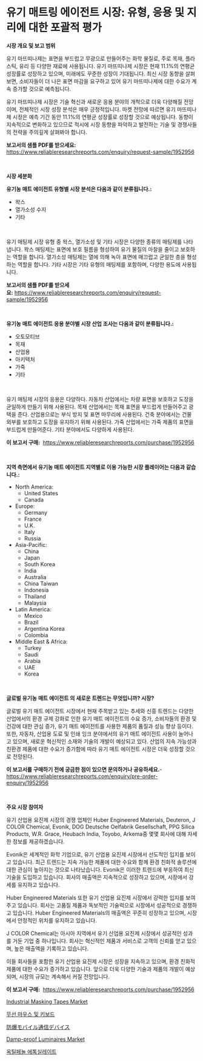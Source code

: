 <p><h1>유기 매트링 에이전트 시장: 유형, 응용 및 지리에 대한 포괄적 평가</h1></p><p><strong>시장 개요 및 보고 범위</strong></p>
<p><p>유기 마뜨띠나제는 표면을 부드럽고 무광으로 만들어주는 화학 물질로, 주로 목재, 플라스틱, 유리 등 다양한 재료에 사용됩니다. 유기 마뜨띠나제 시장은 현재 11.1%의 연평균 성장률로 성장하고 있으며, 미래에도 꾸준한 성장이 기대됩니다. 최신 시장 동향을 살펴보면, 소비자들이 더 나은 표면 마감을 요구하고 있어 유기 마뜨띠나제에 대한 수요가 계속 증가할 것으로 예측됩니다.</p><p>유기 마뜨띠나제 시장은 기술 혁신과 새로운 응용 분야의 개척으로 더욱 다양해질 전망이며, 전체적인 시장 성장 분석은 매우 긍정적입니다. 마켓 전망에 따르면 유기 마뜨띠나제 시장은 예측 기간 동안 11.1%의 연평균 성장률로 성장할 것으로 예상됩니다. 동향이 지속적으로 변화하고 있으므로 적시에 시장 동향을 파악하고 발전하는 기술 및 경쟁사들의 전략을 주의깊게 살펴봐야 합니다.</p></p>
<p><strong>보고서의 샘플 PDF를 받으세요:</strong> <a href="https://www.reliableresearchreports.com/enquiry/request-sample/1952956">https://www.reliableresearchreports.com/enquiry/request-sample/1952956</a></p>
<p>&nbsp;</p>
<p><strong>시장 세분화</strong></p>
<p><strong>유기농 매트 에이전트 유형별 시장 분석은 다음과 같이 분류됩니다.:</strong></p>
<p><ul><li>왁스</li><li>열가소성 수지</li><li>기타</li></ul></p>
<p>&nbsp;</p>
<p><p>유기 매팅제 시장 유형 중 왁스, 열가소성 및 기타 시장은 다양한 종류의 매팅제를 나타냅니다. 왁스 매팅제는 표면에 보호 필름을 형성하여 유기 물질의 마찰을 줄이고 보호하는 역할을 합니다. 열가소성 매팅제는 열에 의해 녹아 표면에 매끄럽고 균일한 층을 형성하는 역할을 합니다. 기타 시장은 기타 유형의 매팅제를 포함하며, 다양한 용도에 사용됩니다.</p></p>
<p><strong>보고서의 샘플 PDF를 받으세요:</strong>&nbsp;<a href="https://www.reliableresearchreports.com/enquiry/request-sample/1952956">https://www.reliableresearchreports.com/enquiry/request-sample/1952956</a></p>
<p>&nbsp;</p>
<p><strong> 유기농 매트 에이전트 응용 분야별 시장 산업 조사는 다음과 같이 분류됩니다.:</strong></p>
<p><ul><li>오토모티브</li><li>목재</li><li>산업용</li><li>아키텍처</li><li>가죽</li><li>기타</li></ul></p>
<p>&nbsp;</p>
<p><p>유기 매팅제 시장의 응용은 다양하다. 자동차 산업에서는 차량 표면을 보호하고 도장을 균일하게 만들기 위해 사용된다. 목재 산업에서는 목재 표면을 부드럽게 만들어주고 광택을 준다. 산업용으로는 부식 방지 및 표면 마무리에 사용된다. 건축 분야에서는 건물 외부를 보호하고 도장을 유지하기 위해 사용된다. 가죽 산업에서는 가죽 제품의 표면을 부드럽게 만들어준다. 기타 분야에서도 다양하게 사용된다.</p></p>
<p><strong>이 보고서 구매:</strong>&nbsp; <a href="https://www.reliableresearchreports.com/purchase/1952956">https://www.reliableresearchreports.com/purchase/1952956</a></p>
<p>&nbsp;</p>
<p><strong>지역 측면에서 유기농 매트 에이전트 지역별로 이용 가능한 시장 플레이어는 다음과 같습니다.:</strong></p>
<p><ul>
    <li>
        North America:
        <ul>
            <li>United States</li>
            <li>Canada</li>
        </ul>
    </li>
    <li>
        Europe:
        <ul>
            <li>Germany</li>
            <li>France</li>
            <li>U.K.</li>
            <li>Italy</li>
            <li>Russia</li>
        </ul>
    </li>
    <li>
        Asia-Pacific:
        <ul>
            <li>China</li>
            <li>Japan</li>
            <li>South Korea</li>
            <li>India</li>
            <li>Australia</li>
            <li>China Taiwan</li>
            <li>Indonesia</li>
            <li>Thailand</li>
            <li>Malaysia</li>
        </ul>
    </li>
    <li>
        Latin America:
        <ul>
            <li>Mexico</li>
            <li>Brazil</li>
            <li>Argentina Korea</li>
            <li>Colombia</li>
        </ul>
    </li>
    <li>
        Middle East & Africa:
        <ul>
            <li>Turkey</li>
            <li>Saudi</li>
            <li>Arabia</li>
            <li>UAE</li>
            <li>Korea</li>
        </ul>
    </li>
    </ul></p>
<p>&nbsp;</p>
<p><strong>글로벌 유기농 매트 에이전트 의 새로운 트렌드는 무엇입니까? 시장?</strong></p>
<p><p>글로벌 유기 매트 에이전트 시장에서 현재 주목받고 있는 추세와 신흥 트렌드는 다양한 산업에서의 환경 규제 강화로 인한 유기 매트 에이전트의 수요 증가, 소비자들의 환경 및 건강에 대한 관심 증가, 유기 매트 에이전트를 사용한 제품의 품질과 성능 향상 등이다. 또한, 자동차, 산업용 도료 및 인쇄 잉크 분야에서의 유기 매트 에이전트 사용이 늘어나고 있으며, 새로운 혁신적인 소재와 기술의 개발이 예상되고 있다. 산업의 지속 가능성과 친환경 제품에 대한 수요가 증가함에 따라 유기 매트 에이전트 시장은 더욱 성장할 것으로 전망된다.</p></p>
<p><strong>이 보고서를 구매하기 전에 궁금한 점이 있으면 문의하거나 공유하세요.</strong>- <a href="https://www.reliableresearchreports.com/enquiry/pre-order-enquiry/1952956">https://www.reliableresearchreports.com/enquiry/pre-order-enquiry/1952956</a></p>
<p>&nbsp;</p>
<p><strong>주요 시장 참여자</strong></p>
<p><p>유기 산업용 요진제 시장의 경쟁 업체인 Huber Engineered Materials, Deuteron, J COLOR Chemical, Evonik, DOG Deutsche Oelfabrik Gesellschaft, PPG Silica Products, W.R. Grace, Heubach India, Toyobo, Arkema중 몇몇 회사에 대해 자세한 정보를 제공하겠습니다. </p><p>Evonik은 세계적인 화학 기업으로, 유기 산업용 요진제 시장에서 선도적인 입지를 보이고 있습니다. 최근 트렌드는 지속 가능한 제품에 대한 수요와 함께 환경 친화적 솔루션에 대한 관심이 높아지는 것으로 나타났습니다. Evonik은 이러한 트렌드에 부응하여 최신 기술을 도입하고 있습니다. 회사의 매출액은 지속적으로 성장하고 있으며, 시장에서 강세를 유지하고 있습니다.</p><p>Huber Engineered Materials 또한 유기 산업용 요진제 시장에서 강력한 입지를 보여주고 있습니다. 회사는 고품질 제품과 독보적인 기술력으로 시장에서 성공적으로 경쟁하고 있습니다. Huber Engineered Materials의 매출액은 꾸준히 성장하고 있으며, 시장에서 안정적인 위치를 유지하고 있습니다.</p><p>J COLOR Chemical는 아시아 지역에서 유기 산업용 요진제 시장에서 성공적인 성과를 거둔 기업 중 하나입니다. 회사는 혁신적인 제품과 서비스로 고객의 신뢰를 얻고 있으며, 높은 매출액을 기록하고 있습니다.</p><p>이들 회사들을 포함한 유기 산업용 요진제 시장은 성장을 지속하고 있으며, 환경 친화적 제품에 대한 수요가 증가하고 있습니다. 앞으로 더욱 다양한 기술과 제품의 개발이 예상되며, 시장의 규모는 계속해서 커질 전망입니다.</p></p>
<p><strong>이 보고서 구매:</strong>&nbsp;&nbsp;<a href="https://www.reliableresearchreports.com/purchase/1952956">https://www.reliableresearchreports.com/purchase/1952956</a></p>
<p><p><a href="https://github.com/sofayahoo2023/Market-Research-Report-List-3/blob/main/industrial-masking-tapes-market.md">Industrial Masking Tapes Market</a></p><p><a href="https://medium.com/@estelwisozk1/%EB%AC%B4%EC%84%A0-%EB%A7%88%EC%9A%B0%EC%8A%A4-%EB%B0%8F-%ED%82%A4%EB%B3%B4%EB%93%9C-%EC%8B%9C%EC%9E%A5-%EB%B6%84%EC%84%9D-%EA%B7%B8%EC%9D%98-cagr-%EC%8B%9C%EC%9E%A5-%EC%84%B8%EB%B6%84%ED%99%94-%EB%B0%8F-%EC%A0%84-%EC%84%B8%EA%B3%84-%EC%82%B0%EC%97%85-%EA%B0%9C%EC%9A%94-0a8929466124">무선 마우스 및 키보드</a></p><p><a href="https://github.com/vhemk0794148/Market-Research-Report-List-1/blob/main/5551570194060.md">防爆モバイル通信デバイス</a></p><p><a href="https://issuu.com/reportprime-2/docs/damp-proof-luminaires-market-size-2030.pptx">Damp-proof Luminaires Market</a></p><p><a href="https://github.com/vss5505pa7z1p/Market-Research-Report-List-1/blob/main/5993522193754.md">옥틸페놀 에톡실레이트</a></p></p>

